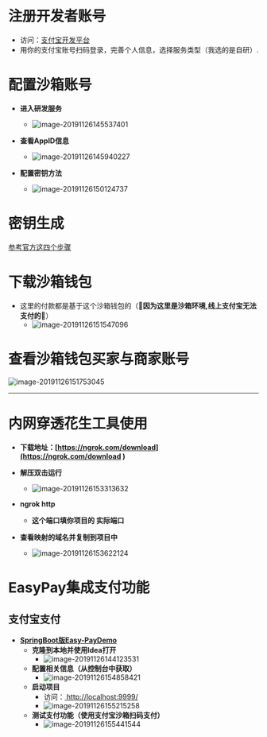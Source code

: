 # 注册开发者账号

- 访问：[支付宝开发平台](https://open.alipay.com/)
-  用你的支付宝账号扫码登录，完善个人信息，选择服务类型（我选的是自研）.

# 配置沙箱账号

- **进入研发服务**
  - ![image-20191126145537401]( https://article-picture-resource-1300779066.cos.ap-chengdu.myqcloud.com/pictrue/image-20191126145537401.png )



- **查看AppID信息**
  - ![image-20191126145940227]( https://article-picture-resource-1300779066.cos.ap-chengdu.myqcloud.com/pictrue/image-20191126145940227.png )

- **配置密钥方法**
  - ![image-20191126150124737]( http://article-picture-resource-1300779066.cos.ap-chengdu.myqcloud.com/pictrue/image-20191126150124737.png )



# 密钥生成

[参考官方这四个步骤]( https://docs.open.alipay.com/291/105971/)

# 下载沙箱钱包

- 这里的付款都是基于这个沙箱钱包的（🔽**因为这里是沙箱环境,线上支付宝无法支付的**🔽）
  - ![image-20191126151547096]( http://article-picture-resource-1300779066.cos.ap-chengdu.myqcloud.com/pictrue/image-20191126151547096.png )

# 查看沙箱钱包买家与商家账号

![image-20191126151753045]( http://article-picture-resource-1300779066.cos.ap-chengdu.myqcloud.com/pictrue/image-20191126151753045.png )

------

# 内网穿透花生工具使用

- **下载地址：[https://ngrok.com/download](https://ngrok.com/download )** 

- **解压双击运行**
  - ![image-20191126153313632]( http://article-picture-resource-1300779066.cos.ap-chengdu.myqcloud.com/pictrue/image-20191126153313632.png )

- **ngrok http <prot>**
  - **这个端口填你项目的 实际端口**

- **查看映射的域名并复制到项目中**
  - ![image-20191126153622124]( http://article-picture-resource-1300779066.cos.ap-chengdu.myqcloud.com/pictrue/image-20191126153622124.png )

# EasyPay集成支付功能

## 支付宝支付

- **[SpringBoot版Easy-PayDemo](https://github.com/easy-pay/spring-boot-easy-pay-demo)**
  - **克隆到本地并使用Idea打开**
    - ![image-20191126144123531](https://article-picture-resource-1300779066.cos.ap-chengdu.myqcloud.com/pictrue/image-20191126144123531.png)
  - **配置相关信息（从控制台中获取）**
    - ![image-20191126154858421]( http://article-picture-resource-1300779066.cos.ap-chengdu.myqcloud.com/pictrue/image-20191126154858421.png )
  - **启动项目**
    - 访问：[ http://localhost:9999/ ]( http://localhost:9999/ )
    - ![image-20191126155215258]( http://article-picture-resource-1300779066.cos.ap-chengdu.myqcloud.com/pictrue/image-20191126155215258.png )
  - **测试支付功能（使用支付宝沙箱扫码支付）**
    -  ![image-20191126155441544]( http://article-picture-resource-1300779066.cos.ap-chengdu.myqcloud.com/pictrue/image-20191126155441544.png )

